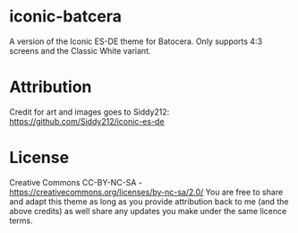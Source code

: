 # iconic-batcera
A version of the Iconic ES-DE theme for Batocera. Only supports 4:3 screens and the Classic White variant.

# Attribution
Credit for art and images goes to Siddy212: https://github.com/Siddy212/iconic-es-de

# License
Creative Commons CC-BY-NC-SA - https://creativecommons.org/licenses/by-nc-sa/2.0/ You are free to share and adapt this theme as long as you provide attribution back to me (and the above credits) as well share any updates you make under the same licence terms.

